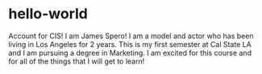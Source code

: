 # hello-world
Account for CIS!
I am James Spero! I am a model and actor who has been living in Los Angeles for 2 years. This is my first semester at Cal State LA and I am pursuing a degree in Marketing. I am excited for this course and for all of the things that I will get to learn!
